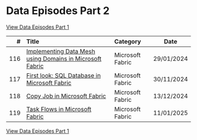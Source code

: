 # Data Episodes Part 2

[View Data Episodes Part 1](https://github.com/antonchgr/episodes)

| # | Title | Category | Date |
| ---: | :--- | :--- | :---: |
| 116 | [Implementing Data Mesh using Domains in Microsoft Fabric](https://github.com/antonchgr/dataepisodes2024/tree/main/E116) | Microsoft Fabric | 29/01/2024 |
| 117 | [First look: SQL Database in Microsoft Fabric](https://github.com/antonchgr/dataepisodes2024/tree/main/E117) | Microsoft Fabric | 30/11/2024 |
| 118 | [Copy Job in Microsoft Fabric](https://github.com/antonchgr/dataepisodes2024/tree/main/E118) | Microsoft Fabric | 13/12/2024 |
| 119 | [Task Flows in Microsoft Fabric](https://github.com/antonchgr/dataepisodes2024/tree/main/E119) | Microsoft Fabric | 11/01/2025 |

[View Data Episodes Part 1](https://github.com/antonchgr/episodes)
